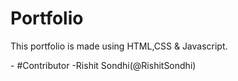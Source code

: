 # Portfolio
<p>
This portfolio is made using HTML,CSS & Javascript.</p>
- #Contributor 
-Rishit Sondhi(@RishitSondhi)
